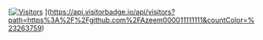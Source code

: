 [[![Visitors](https://api.visitorbadge.io/api/visitors?ahttps://api.visitorbadge.io/api/visitors?path=https%3A%2F%2Fgithub.com%2FAzeem000011111111&countColor=%23263759path=https%3A%2F%2Fgithub.com%2FAzeem000011111111&countColor=%23263759)](https://visitorbadge.io/status?path=https%3A%2F%2Fgithub.com%2FAzeem000011111111)
](https://api.visitorbadge.io/api/visitors?path=https%3A%2F%2Fgithub.com%2FAzeem000011111111&countColor=%23263759)
